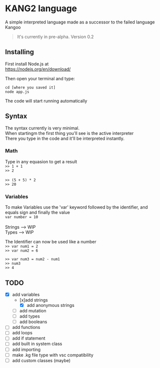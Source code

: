 # KANG2 language

A simple interpreted language made as a successor to the failed language Kangoo
> It's currently in pre-alpha.
> Version 0.2

## Installing

First install Node.js at <br>
https://nodejs.org/en/download/ <br>

Then open your terminal and type:
 
`cd [where you saved it]` <br>
`node app.js` <br>

The code will start running automatically

## Syntax

The syntax currently is very minimal.<br>
When startingm the first thing you'll see is the active interpreter<br>
There you type in the code and it'll be interpreted instantly.

### Math

Type in any equasion to get a result <br>
`>> 1 + 1`<br>
`>> 2` <br><br>
`>> (5 + 5) * 2`<br>
`>> 20`<br>

### Variables

To make Variables use the 'var' keyword followed by the identifier, and equals sign and finally the value<br>
`var number = 10`<br>
<br>
Strings --> WIP<br>
Types --> WIP<br>

The Identifier can now be used like a number <br>
`>> var num1 = 2`<br>
`>> var num2 = 6`<br>

`>> var num3 = num2 - num1`<br>
`>> num3`<br>
`>> 4`


## TODO

- [x] add variables            
  - [x]add strings            
    - [x] add anonymous strings
  - [ ] add mutation
  - [ ] add types
  - [ ] add booleans
- [ ] add functions             
- [ ] add loops                 
- [ ] add if statement          
- [ ] add built in system class 
- [ ] add importing             
- [ ] make .kg file type with 
  vsc compatibility         
- [ ] add custom classes (maybe)